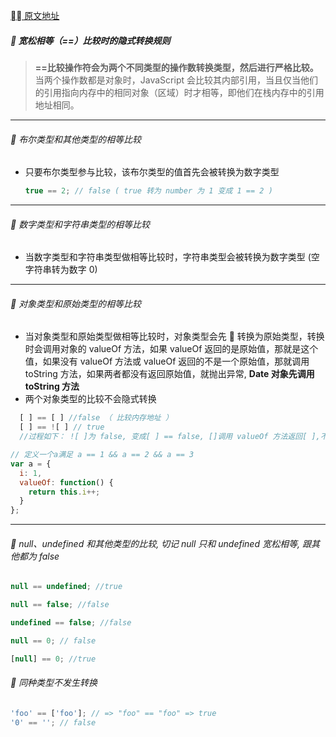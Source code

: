 [ 原文地址 ](https://juejin.im/post/5bc5c752f265da0a9a399a62)

##### :shaved_ice: 宽松相等（==）比较时的隐式转换规则

> **==比较操作符会为两个不同类型的操作数转换类型，然后进行严格比较。** 当两个操作数都是对象时，JavaScript 会比较其内部引用，当且仅当他们的引用指向内存中的相同对象（区域）时才相等，即他们在栈内存中的引用地址相同。

---

###### :bread: 布尔类型和其他类型的相等比较

- 只要布尔类型参与比较，该布尔类型的值首先会被转换为数字类型

  ```javascript
  true == 2; // false ( true 转为 number 为 1 变成 1 == 2 )
  ```

---

###### :lemon: 数字类型和字符串类型的相等比较

- 当数字类型和字符串类型做相等比较时，字符串类型会被转换为数字类型 (空字符串转为数字 0)

---

###### :beers: 对象类型和原始类型的相等比较

- 当对象类型和原始类型做相等比较时，对象类型会先  转换为原始类型，转换时会调用对象的 valueOf 方法，如果 valueOf 返回的是原始值，那就是这个值，如果没有 valueOf 方法或 valueOf 返回的不是一个原始值，那就调用 toString 方法，如果两者都没有返回原始值，就抛出异常, **Date 对象先调用 toString 方法**
- 两个对象类型的比较不会隐式转换

```javascript
  [ ] == [ ] //false （ 比较内存地址 ）
  [ ] == ![ ] // true
  //过程如下： ![ ]为 false, 变成[ ] == false, []调用 valueOf 方法返回[ ],不是基本数据类型，所以接着调用 toString 方法返回'', 变成'' == false, ''转换为数字 0，false 也转换为数字 0, 0 === 0, 所以为 true
```

```javascript
// 定义一个a满足 a == 1 && a == 2 && a == 3
var a = {
  i: 1,
  valueOf: function() {
    return this.i++;
  }
};
```

---

###### :watermelon: null、undefined 和其他类型的比较, 切记 null 只和 undefined 宽松相等, 跟其他都为 false

```javascript
null == undefined; //true

null == false; //false

undefined == false; //false

null == 0; // false

[null] == 0; //true
```

###### :lemon: 同种类型不发生转换

```javascript
'foo' == ['foo']; // => "foo" == "foo" => true
'0' == ''; // false
```
